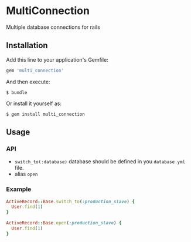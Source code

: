 # MultiConnection

Multiple database connections for rails

## Installation

Add this line to your application's Gemfile:

```ruby
gem 'multi_connection'
```

And then execute:

    $ bundle

Or install it yourself as:

    $ gem install multi_connection

## Usage

### API

- `switch_to(:database)` database should be defined in you `database.yml` file.
- alias `open`

### Example

```ruby
ActiveRecord::Base.switch_to(:production_slave) {
  User.find(1)
}

ActiveRecord::Base.open(:production_slave) {
  User.find(1)
}
```
